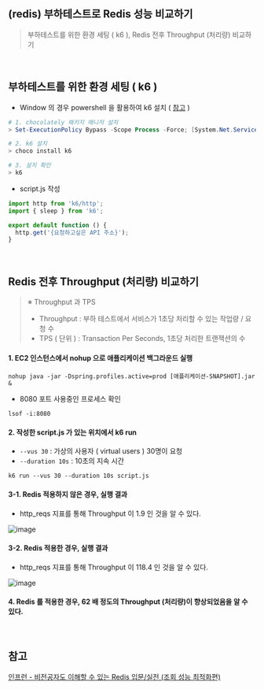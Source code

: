 ## (redis) 부하테스트로 Redis 성능 비교하기
> 부하테스트를 위한 환경 세팅 ( k6 ), Redis 전후 Throughput (처리량) 비교하기 

<br>

## 부하테스트를 위한 환경 세팅 ( k6 )

- Window 의 경우 powershell 을 활용하여 k6 설치 ( [참고](https://yscho03.tistory.com/101#google_vignette) )
```powershell
# 1. chocolately 패키지 매니저 설치
> Set-ExecutionPolicy Bypass -Scope Process -Force; [System.Net.ServicePointManager]::SecurityProtocol = [System.Net.ServicePointManager]::SecurityProtocol -bor 3072; iex ((New-Object System.Net.WebClient).DownloadString('https://community.chocolatey.org/install.ps1'))

# 2. k6 설치
> choco install k6

# 3. 설치 확인
> k6
```

- script.js 작성
```js
import http from 'k6/http';
import { sleep } from 'k6';

export default function () {
  http.get('{요청하고싶은 API 주소}');
}
```

<br>

## Redis 전후 Throughput (처리량) 비교하기

> ※ Throughput 과 TPS
> - Throughput : 부하 테스트에서 서비스가 1초당 처리할 수 있는 작업량 / 요청 수
> - TPS ( 단위 ) : Transaction Per Seconds, 1초당 처리한 트랜잭션의 수

#### 1. EC2 인스턴스에서 nohup 으로 애플리케이션 백그라운드 실행
```shell
nohup java -jar -Dspring.profiles.active=prod [애플리케이션-SNAPSHOT].jar &
```
- 8080 포트 사용중인 프로세스 확인
```shell
lsof -i:8080
```

#### 2. 작성한 script.js 가 있는 위치에서 k6 run
- `--vus 30` : 가상의 사용자 ( virtual users ) 30명이 요청
- `--duration 10s` : 10초의 지속 시간
```shell
k6 run --vus 30 --duration 10s script.js 
```

#### 3-1. Redis 적용하지 않은 경우, 실행 결과
- http_reqs 지표를 통해 Throughput 이 1.9 인 것을 알 수 있다.  <br>

![image](https://github.com/user-attachments/assets/0758007f-cd91-4c57-97e0-93b3fe5c6504)

#### 3-2. Redis 적용한 경우, 실행 결과
- http_reqs 지표를 통해 Throughput 이 118.4 인 것을 알 수 있다.  <br>

![image](https://github.com/user-attachments/assets/8407c68b-22cd-4a18-b005-ebf631f2ab79)

#### 4. Redis 를 적용한 경우, 62 배 정도의 Throughput (처리량)이 향상되었음을 알 수 있다.


<br>

## 참고
[인프런 - 비전공자도 이해할 수 있는 Redis 입문/실전 (조회 성능 최적화편)](https://inf.run/Pupon)